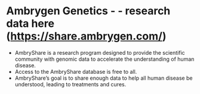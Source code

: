 # Ambrygen Genetics -  - research data here (https://share.ambrygen.com/)

* AmbryShare is a research program designed to provide the scientific community with genomic data to accelerate the understanding of human disease.
* Access to the AmbryShare database is free to all.
* AmbryShare’s goal is to share enough data to help all human disease be understood, leading to treatments and cures.

